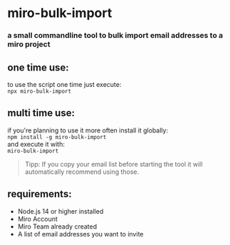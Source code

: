 # miro-bulk-import
### a small commandline tool to bulk import email addresses to a miro project

## one time use:
to use the script one time just execute:  
```npx miro-bulk-import```

## multi time use:
if you're planning to use it more often install it globally:  
```npm install -g miro-bulk-import```  
and execute it with:  
```miro-bulk-import```

> Tipp: If you copy your email list before starting the tool it will automatically recommend using those.


## requirements:
- Node.js 14 or higher installed
- Miro Account
- Miro Team already created
- A list of email addresses you want to invite